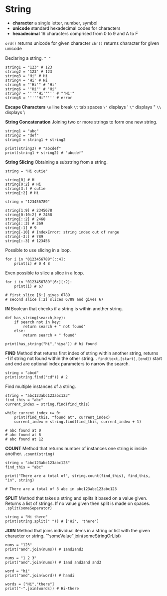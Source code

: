 # String

- **character** a single letter, number, symbol
- **unicode** standard hexadecimal codes for characters
- **hexadecimal** 16 characters comprised from 0 to 9 and A to F

`ord()` returns unicode for given character
`chr()` returns character for given unicode

Declaring a string. `" "`
```
string1 = "123" # 123
string2 = '123' # 123
string3 = "Hi" # Hi
string4 = 'Hi' # Hi
string5 = "'Hi'" # 'Hi'
string6 = '"Hi"' # "Hi"
string7 = '''"'Hi'"''' # "'Hi'"
string8 = ''''"Hi"'''' # error
```

**Escape Characters**
`\n` line break
`\t` tab spaces
`\'` displays '
`\"` displays "
`\\` displays \

**String Concatenation**
Joining two or more strings to form one new string.
```
string1 = "abc"
string2 = "def"
string3 = string1 + string2

print(string3) # "abcdef"
print(string1 + string2) # "abcdef"
```

**String Slicing**
Obtaining a substring from a string.
```
string = "Hi cutie"

string[0] # H
string[0:2] # Hi
string[3:] # cutie
string[:2] # Hi

string = "123456789"

string[1:9] # 2345678
string[0:10:2] # 2468
string[::2] # 2468
string[::3] # 369
string[-1] # 9
string[-10] # IndexError: string index out of range
string[-3:] # 789
string[:-3] # 123456
```
Possible to use slicing in a loop.
```
for i in "0123456789"[::4]:
    print(i) # 0 4 8
```
Even possible to slice a slice in a loop.
```
for i in "0123456789"[6:][:2]:
    print(i) # 67
    
# first slice [6:] gives 6789
# second slice [:2] slices 6789 and gives 67
```

**IN**
Boolean that checks if a string is within another string.
```
def has_string(search,key):
    if search not in key:
        return search + " not found"
    else:
        return search + " found"
    
print(has_string("hi","hiya")) # hi found
```

**FIND**
Method that returns first index of string within another string, returns -1 if string not found within the other string. `.find(text,[start],[end])` start and end are optional index parameters to narrow the search.
```
string = "abcd"
print(string.find("cd")) # 2
```
Find multiple instances of a string.
```
string = "abc123abc123abc123"
find_this = "abc"
current_index = string.find(find_this)

while current_index >= 0:
    print(find_this, "found at", current_index)
    current_index = string.find(find_this, current_index + 1)
    
# abc found at 0
# abc found at 6
# abc found at 12
```

**COUNT**
Method that returns number of instances one string is inside another.
`.count(string)`
```
string = "abc123abc123abc123"
find_this = "abc"

print("There are a total of", string.count(find_this), find_this, "in", string)

# There are a total of 3 abc in abc123abc123abc123
```

**SPLIT**
Method that takes a string and splits it based on a value given. Returns a list of strings. If no value given then split is made on spaces. `.split(someSeperator)`
```
string = "Hi there"
print(string.split(" ")) # ['Hi', 'there']
```

**JOIN**
Method that joins individual items in a string or list with the given character or string.
`"someValue".join(someStringOrList)
```
nums = "123"
print("and".join(nums)) # 1and2and3

nums = "1 2 3"
print("and".join(nums)) # 1and and2and and3

word = "hi"
print("and".join(word)) # handi

words = ["Hi","there"]
print("-".join(words)) # Hi-there
```
